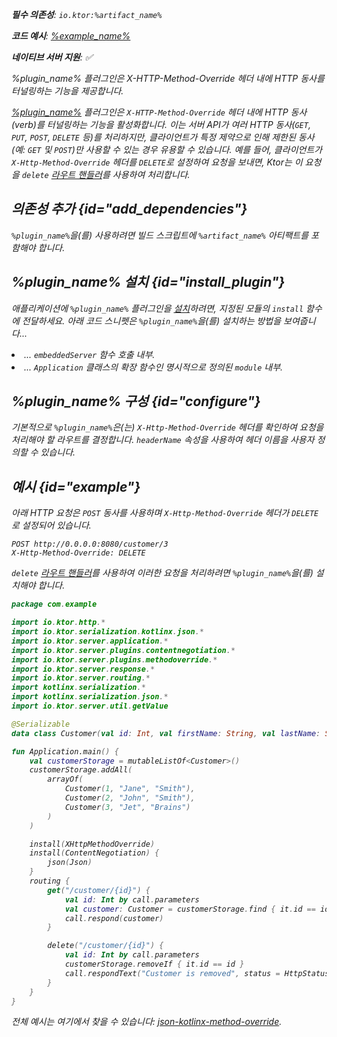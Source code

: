 [//]: # (title: XHttpMethodOverride)

<primary-label ref="server-plugin"/>

<var name="plugin_name" value="XHttpMethodOverride"/>
<var name="package_name" value="io.ktor.server.plugins.methodoverride"/>
<var name="artifact_name" value="ktor-server-method-override"/>

<tldr>
<p>
<b>필수 의존성</b>: <code>io.ktor:%artifact_name%</code>
</p>
<var name="example_name" value="json-kotlinx-method-override"/>
<p>
    <b>코드 예시</b>:
    <a href="https://github.com/ktorio/ktor-documentation/tree/%ktor_version%/codeSnippets/snippets/%example_name%">
        %example_name%
    </a>
</p>
<p>
    <b><Links href="/ktor/server-native" summary="Ktor는 Kotlin/Native를 지원하며 추가 런타임이나 가상 머신 없이 서버를 실행할 수 있게 합니다.">네이티브 서버</Links> 지원</b>: ✅
</p>
</tldr>

<link-summary>
%plugin_name% 플러그인은 X-HTTP-Method-Override 헤더 내에 HTTP 동사를 터널링하는 기능을 제공합니다.
</link-summary>

[%plugin_name%](https://api.ktor.io/ktor-server/ktor-server-plugins/ktor-server-method-override/io.ktor.server.plugins.methodoverride/-x-http-method-override.html) 플러그인은 `X-HTTP-Method-Override` 헤더 내에 HTTP 동사(verb)를 터널링하는 기능을 활성화합니다.
이는 서버 API가 여러 HTTP 동사(`GET`, `PUT`, `POST`, `DELETE` 등)를 처리하지만, 클라이언트가 특정 제약으로 인해 제한된 동사(예: `GET` 및 `POST`)만 사용할 수 있는 경우 유용할 수 있습니다.
예를 들어, 클라이언트가 `X-Http-Method-Override` 헤더를 `DELETE`로 설정하여 요청을 보내면, Ktor는 이 요청을 `delete` [라우트 핸들러](server-routing.md#define_route)를 사용하여 처리합니다.

## 의존성 추가 {id="add_dependencies"}

<p>
    <code>%plugin_name%</code>을(를) 사용하려면 빌드 스크립트에 <code>%artifact_name%</code> 아티팩트를 포함해야 합니다.
</p>
<Tabs group="languages">
    <TabItem title="Gradle (Kotlin)" group-key="kotlin">
        <code-block lang="Kotlin" code="            implementation(&quot;io.ktor:%artifact_name%:$ktor_version&quot;)"/>
    </TabItem>
    <TabItem title="Gradle (Groovy)" group-key="groovy">
        <code-block lang="Groovy" code="            implementation &quot;io.ktor:%artifact_name%:$ktor_version&quot;"/>
    </TabItem>
    <TabItem title="Maven" group-key="maven">
        <code-block lang="XML" code="            &lt;dependency&gt;&#10;                &lt;groupId&gt;io.ktor&lt;/groupId&gt;&#10;                &lt;artifactId&gt;%artifact_name%-jvm&lt;/artifactId&gt;&#10;                &lt;version&gt;${ktor_version}&lt;/version&gt;&#10;            &lt;/dependency&gt;"/>
    </TabItem>
</Tabs>

## %plugin_name% 설치 {id="install_plugin"}

<p>
    애플리케이션에 <code>%plugin_name%</code> 플러그인을 <a href="#install">설치</a>하려면, 지정된 <Links href="/ktor/server-modules" summary="모듈을 사용하면 라우트를 그룹화하여 애플리케이션을 구조화할 수 있습니다.">모듈</Links>의 <code>install</code> 함수에 전달하세요.
    아래 코드 스니펫은 <code>%plugin_name%</code>을(를) 설치하는 방법을 보여줍니다...
</p>
<list>
    <li>
        ... <code>embeddedServer</code> 함수 호출 내부.
    </li>
    <li>
        ... <code>Application</code> 클래스의 확장 함수인 명시적으로 정의된 <code>module</code> 내부.
    </li>
</list>
<Tabs>
    <TabItem title="embeddedServer">
        <code-block lang="kotlin" code="            import io.ktor.server.engine.*&#10;            import io.ktor.server.netty.*&#10;            import io.ktor.server.application.*&#10;            import %package_name%.*&#10;&#10;            fun main() {&#10;                embeddedServer(Netty, port = 8080) {&#10;                    install(%plugin_name%)&#10;                    // ...&#10;                }.start(wait = true)&#10;            }"/>
    </TabItem>
    <TabItem title="module">
        <code-block lang="kotlin" code="            import io.ktor.server.application.*&#10;            import %package_name%.*&#10;            // ...&#10;            fun Application.module() {&#10;                install(%plugin_name%)&#10;                // ...&#10;            }"/>
    </TabItem>
</Tabs>

## %plugin_name% 구성 {id="configure"}

기본적으로 `%plugin_name%`은(는) `X-Http-Method-Override` 헤더를 확인하여 요청을 처리해야 할 라우트를 결정합니다.
`headerName` 속성을 사용하여 헤더 이름을 사용자 정의할 수 있습니다.

## 예시 {id="example"}

아래 HTTP 요청은 `POST` 동사를 사용하며 `X-Http-Method-Override` 헤더가 `DELETE`로 설정되어 있습니다.

```http request
POST http://0.0.0.0:8080/customer/3
X-Http-Method-Override: DELETE

```

`delete` [라우트 핸들러](server-routing.md#define_route)를 사용하여 이러한 요청을 처리하려면 `%plugin_name%`을(를) 설치해야 합니다.

```kotlin
package com.example

import io.ktor.http.*
import io.ktor.serialization.kotlinx.json.*
import io.ktor.server.application.*
import io.ktor.server.plugins.contentnegotiation.*
import io.ktor.server.plugins.methodoverride.*
import io.ktor.server.response.*
import io.ktor.server.routing.*
import kotlinx.serialization.*
import kotlinx.serialization.json.*
import io.ktor.server.util.getValue

@Serializable
data class Customer(val id: Int, val firstName: String, val lastName: String)

fun Application.main() {
    val customerStorage = mutableListOf<Customer>()
    customerStorage.addAll(
        arrayOf(
            Customer(1, "Jane", "Smith"),
            Customer(2, "John", "Smith"),
            Customer(3, "Jet", "Brains")
        )
    )

    install(XHttpMethodOverride)
    install(ContentNegotiation) {
        json(Json)
    }
    routing {
        get("/customer/{id}") {
            val id: Int by call.parameters
            val customer: Customer = customerStorage.find { it.id == id }!!
            call.respond(customer)
        }

        delete("/customer/{id}") {
            val id: Int by call.parameters
            customerStorage.removeIf { it.id == id }
            call.respondText("Customer is removed", status = HttpStatusCode.NoContent)
        }
    }
}

```

전체 예시는 여기에서 찾을 수 있습니다: [json-kotlinx-method-override](https://github.com/ktorio/ktor-documentation/tree/%ktor_version%/codeSnippets/snippets/json-kotlinx-method-override).